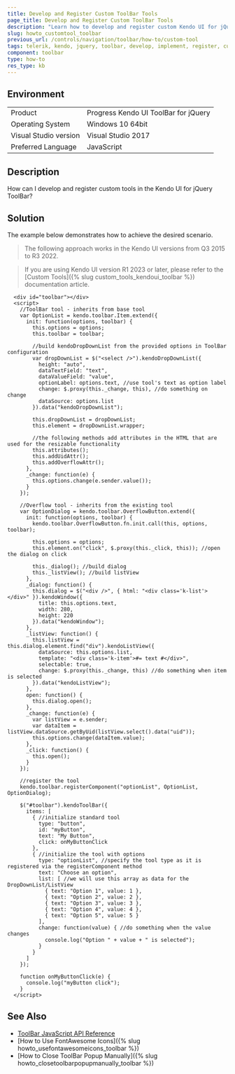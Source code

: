 ```yaml
---
title: Develop and Register Custom ToolBar Tools
page_title: Develop and Register Custom ToolBar Tools 
description: "Learn how to develop and register custom Kendo UI for jQuery ToolBar tools."
slug: howto_customtool_toolbar
previous_url: /controls/navigation/toolbar/how-to/custom-tool
tags: telerik, kendo, jquery, toolbar, develop, implement, register, custom, tools
component: toolbar
type: how-to
res_type: kb
---
```


## Environment

<table>
 <tr>
  <td>Product</td>
  <td>Progress Kendo UI ToolBar for jQuery</td>
 </tr>
 <tr>
  <td>Operating System</td>
  <td>Windows 10 64bit</td>
 </tr>
 <tr>
  <td>Visual Studio version</td>
  <td>Visual Studio 2017</td>
 </tr>
 <tr>
  <td>Preferred Language</td>
  <td>JavaScript</td>
 </tr>
</table>

## Description

How can I develop and register custom tools in the Kendo UI for jQuery ToolBar?

## Solution

The example below demonstrates how to achieve the desired scenario.

> The following approach works in the Kendo UI versions from Q3 2015 to R3 2022. 

> If you are using Kendo UI version R1 2023 or later, please refer to the [Custom Tools]({% slug custom_tools_kendoui_toolbar %}) documentation article. 


```dojo
  <div id="toolbar"></div>
  <script>
    //ToolBar tool - inherits from base tool
    var OptionList = kendo.toolbar.Item.extend({
      init: function(options, toolbar) {
        this.options = options;
        this.toolbar = toolbar;

        //build kendoDropDownList from the provided options in ToolBar configuration
        var dropDownList = $("<select />").kendoDropDownList({
          height: "auto",
          dataTextField: "text",
          dataValueField: "value",
          optionLabel: options.text, //use tool's text as option label
          change: $.proxy(this._change, this), //do something on change
          dataSource: options.list
        }).data("kendoDropDownList");

        this.dropDownList = dropDownList;
        this.element = dropDownList.wrapper;

        //the following methods add attributes in the HTML that are used for the resizable functionality
        this.attributes();
        this.addUidAttr();
        this.addOverflowAttr();
      },
      _change: function(e) {
        this.options.change(e.sender.value());
      }
    });

    //Overflow tool - inherits from the existing tool
    var OptionDialog = kendo.toolbar.OverflowButton.extend({
      init: function(options, toolbar) {
        kendo.toolbar.OverflowButton.fn.init.call(this, options, toolbar);

        this.options = options;
        this.element.on("click", $.proxy(this._click, this)); //open the dialog on click

        this._dialog(); //build dialog
        this._listView(); //build listView
      },
      _dialog: function() {
        this.dialog = $("<div />", { html: "<div class='k-list'></div>" }).kendoWindow({
          title: this.options.text,
          width: 280,
          height: 220
        }).data("kendoWindow");
      },
      _listView: function() {
        this.listView = this.dialog.element.find("div").kendoListView({
          dataSource: this.options.list,
          template: "<div class='k-item'>#= text #</div>",
          selectable: true,
          change: $.proxy(this._change, this) //do something when item is selected
        }).data("kendoListView");
      },
      open: function() {
        this.dialog.open();
      },
      _change: function(e) {
        var listView = e.sender;
        var dataItem = listView.dataSource.getByUid(listView.select().data("uid"));
        this.options.change(dataItem.value);
      },
      _click: function() {
        this.open();
      }
    });

    //register the tool
    kendo.toolbar.registerComponent("optionList", OptionList, OptionDialog);

    $("#toolbar").kendoToolBar({
      items: [
        { //initialize standard tool
          type: "button",
          id: "myButton",
          text: "My Button",
          click: onMyButtonClick
        },
        { //initialize the tool with options
          type: "optionList", //specify the tool type as it is registered via the registerComponent method
          text: "Choose an option",
          list: [ //we will use this array as data for the DropDownList/ListView
            { text: "Option 1", value: 1 },
            { text: "Option 2", value: 2 },
            { text: "Option 3", value: 3 },
            { text: "Option 4", value: 4 },
            { text: "Option 5", value: 5 }
          ],
          change: function(value) { //do something when the value changes
            console.log("Option " + value + " is selected");
          }
        }
      ]
    });

    function onMyButtonClick(e) {
      console.log("myButton click");
    }
  </script>
```

## See Also

* [ToolBar JavaScript API Reference](/api/javascript/ui/toolbar)
* [How to Use FontAwesome Icons]({% slug howto_usefontawesomeicons_toolbar %})
* [How to Close ToolBar Popup Manually]({% slug howto_closetoolbarpopupmanually_toolbar %})

